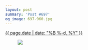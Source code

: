 ```yaml
---
layout: post
summary: 'Post #697'
og_image: 697-960.jpg
---
```


<div class="post">
 <time>
  <a href="/697">
   {{ page.date | date: "%B %-d, %Y" }}
  </a>
 </time>
 <a href="/697">
  <figure data-taken="9/3/2017">
   <img sizes="(min-width: 700px) 50vw, calc(100vw - 2rem)" src="{{ site.assets_url }}/697-480.jpg" srcset="{{ site.assets_url }}/697-240.jpg 240w, {{ site.assets_url }}/697-480.jpg 480w, {{ site.assets_url }}/697-720.jpg 720w, {{ site.assets_url }}/697-960.jpg 960w"/>
  </figure>
 </a>
</div>
